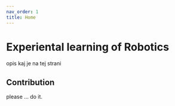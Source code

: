 ```yaml
---
nav_order: 1
title: Home
---
```


# Experiental learning of Robotics

opis kaj je na tej strani

## Contribution

please ... do it.
